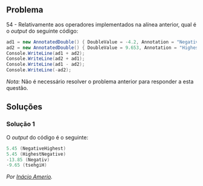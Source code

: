 ## Problema

54 - Relativamente aos operadores implementados na alínea anterior, qual é o
_output_ do seguinte código:

```cs
ad1 = new AnnotatedDouble() { DoubleValue = -4.2, Annotation = "Negative" };
ad2 = new AnnotatedDouble() { DoubleValue = 9.653, Annotation = "Highest" };
Console.WriteLine(ad1 + ad2);
Console.WriteLine(ad2 + ad1);
Console.WriteLine(ad1 - ad2);
Console.WriteLine(-ad2);
```

_Nota:_ Não é necessário resolver o problema anterior para responder a esta
questão.

## Soluções

### Solução 1

O *output* do código é o seguinte:
```cs
5.45 (NegativeHighest)
5.45 (HighestNegative)
-13.85 (Negativ)
-9.65 (tsehgiH)
```

*Por [Inácio Amerio](https://github.com/FPTheFluffyPawed).*